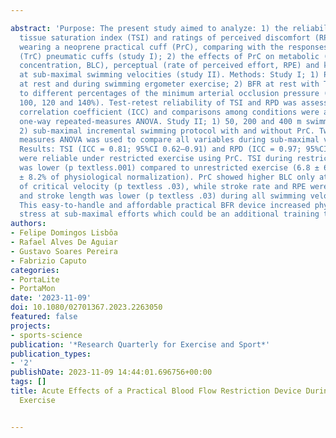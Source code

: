 ---
abstract: 'Purpose: The present study aimed to analyze: 1) the reliability of the
  tissue saturation index (TSI) and ratings of perceived discomfort (RPD) responses
  wearing a neoprene practical cuff (PrC), comparing with the responses from traditional
  (TrC) pneumatic cuffs (study I); 2) the effects of PrC on metabolic (blood lactate
  concentration, BLC), perceptual (rate of perceived effort, RPE) and kinematic responses
  at sub-maximal swimming velocities (study II). Methods: Study I; 1) PrC test-retest
  at rest and during swimming ergometer exercise; 2) BFR at rest with TrC inflated
  to different percentages of the minimum arterial occlusion pressure (MAOP; 60, 80,
  100, 120 and 140%). Test-retest reliability of TSI and RPD was assessed by the intraclass
  correlation coefficient (ICC) and comparisons among conditions were analyzed by
  one-way repeated-measures ANOVA. Study II; 1) 50, 200 and 400 m swimming performances;
  2) sub-maximal incremental swimming protocol with and without PrC. Two-way repeated
  measures ANOVA was used to compare all variables during sub-maximal velocities.
  Results: TSI (ICC = 0.81; 95%CI 0.62–0.91) and RPD (ICC = 0.97; 95%CI 0.94–0.99)
  were reliable under restricted exercise using PrC. TSI during restricted exercise
  was lower (p textless.001) compared to unrestricted exercise (6.8 ± 6.1% vs. 21.6
  ± 8.2% of physiological normalization). PrC showed higher BLC only at or above 91%
  of critical velocity (p textless .03), while stroke rate and RPE were higher (p textless .005),
  and stroke length was lower (p textless .03) during all swimming velocities. Conclusion:
  This easy-to-handle and affordable practical BFR device increased physiological
  stress at sub-maximal efforts which could be an additional training tool for swimmers.'
authors:
- Felipe Domingos Lisbôa
- Rafael Alves De Aguiar
- Gustavo Soares Pereira
- Fabrizio Caputo
categories:
- PortaLite
- PortaMon
date: '2023-11-09'
doi: 10.1080/02701367.2023.2263050
featured: false
projects:
- sports-science
publication: '*Research Quarterly for Exercise and Sport*'
publication_types:
- '2'
publishDate: 2023-11-09 14:44:01.696756+00:00
tags: []
title: Acute Effects of a Practical Blood Flow Restriction Device During Swimming
  Exercise

---
